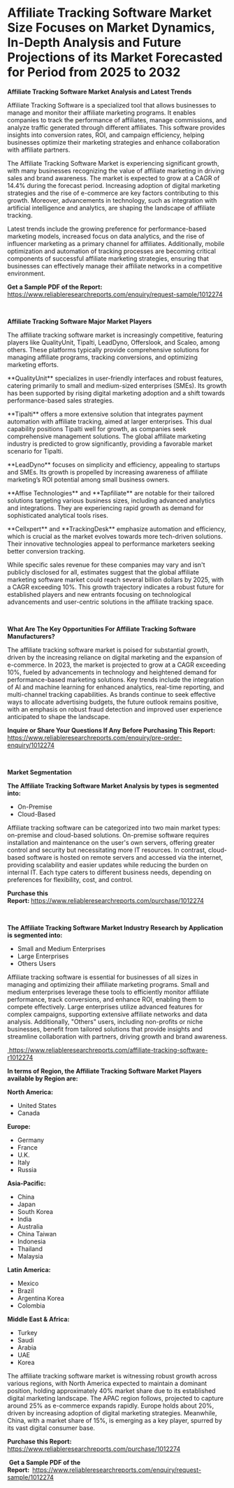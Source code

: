 <p><h1>Affiliate Tracking Software Market Size Focuses on Market Dynamics, In-Depth Analysis and Future Projections of its Market Forecasted for Period from 2025 to 2032</h1></p><p><strong>Affiliate Tracking Software Market Analysis and Latest Trends</strong></p>
<p><p>Affiliate Tracking Software is a specialized tool that allows businesses to manage and monitor their affiliate marketing programs. It enables companies to track the performance of affiliates, manage commissions, and analyze traffic generated through different affiliates. This software provides insights into conversion rates, ROI, and campaign efficiency, helping businesses optimize their marketing strategies and enhance collaboration with affiliate partners.</p><p>The Affiliate Tracking Software Market is experiencing significant growth, with many businesses recognizing the value of affiliate marketing in driving sales and brand awareness. The market is expected to grow at a CAGR of 14.4% during the forecast period. Increasing adoption of digital marketing strategies and the rise of e-commerce are key factors contributing to this growth. Moreover, advancements in technology, such as integration with artificial intelligence and analytics, are shaping the landscape of affiliate tracking.</p><p>Latest trends include the growing preference for performance-based marketing models, increased focus on data analytics, and the rise of influencer marketing as a primary channel for affiliates. Additionally, mobile optimization and automation of tracking processes are becoming critical components of successful affiliate marketing strategies, ensuring that businesses can effectively manage their affiliate networks in a competitive environment.</p></p>
<p><strong>Get a Sample PDF of the Report:&nbsp;</strong> <a href="https://www.reliableresearchreports.com/enquiry/request-sample/1012274?utm_campaign=2224&utm_medium=2&utm_source=Github&utm_content=ia&utm_term=16042025&utm_id=affiliate-tracking-software">https://www.reliableresearchreports.com/enquiry/request-sample/1012274</a></p>
<p>&nbsp;</p>
<p><strong>Affiliate Tracking Software Major Market Players</strong></p>
<p><p>The affiliate tracking software market is increasingly competitive, featuring players like QualityUnit, Tipalti, LeadDyno, Offerslook, and Scaleo, among others. These platforms typically provide comprehensive solutions for managing affiliate programs, tracking conversions, and optimizing marketing efforts.</p><p>**QualityUnit** specializes in user-friendly interfaces and robust features, catering primarily to small and medium-sized enterprises (SMEs). Its growth has been supported by rising digital marketing adoption and a shift towards performance-based sales strategies.</p><p>**Tipalti** offers a more extensive solution that integrates payment automation with affiliate tracking, aimed at larger enterprises. This dual capability positions Tipalti well for growth, as companies seek comprehensive management solutions. The global affiliate marketing industry is predicted to grow significantly, providing a favorable market scenario for Tipalti.</p><p>**LeadDyno** focuses on simplicity and efficiency, appealing to startups and SMEs. Its growth is propelled by increasing awareness of affiliate marketing’s ROI potential among small business owners.</p><p>**Affise Technologies** and **Tapfiliate** are notable for their tailored solutions targeting various business sizes, including advanced analytics and integrations. They are experiencing rapid growth as demand for sophisticated analytical tools rises.</p><p>**Cellxpert** and **TrackingDesk** emphasize automation and efficiency, which is crucial as the market evolves towards more tech-driven solutions. Their innovative technologies appeal to performance marketers seeking better conversion tracking.</p><p>While specific sales revenue for these companies may vary and isn't publicly disclosed for all, estimates suggest that the global affiliate marketing software market could reach several billion dollars by 2025, with a CAGR exceeding 10%. This growth trajectory indicates a robust future for established players and new entrants focusing on technological advancements and user-centric solutions in the affiliate tracking space.</p></p>
<p>&nbsp;</p>
<p><strong>What Are The Key Opportunities For Affiliate Tracking Software Manufacturers?</strong></p>
<p><p>The affiliate tracking software market is poised for substantial growth, driven by the increasing reliance on digital marketing and the expansion of e-commerce. In 2023, the market is projected to grow at a CAGR exceeding 10%, fueled by advancements in technology and heightened demand for performance-based marketing solutions. Key trends include the integration of AI and machine learning for enhanced analytics, real-time reporting, and multi-channel tracking capabilities. As brands continue to seek effective ways to allocate advertising budgets, the future outlook remains positive, with an emphasis on robust fraud detection and improved user experience anticipated to shape the landscape.</p></p>
<p><strong>Inquire or Share Your Questions If Any Before Purchasing This Report:</strong> <a href="https://www.reliableresearchreports.com/enquiry/pre-order-enquiry/1012274?utm_campaign=2224&utm_medium=2&utm_source=Github&utm_content=ia&utm_term=16042025&utm_id=affiliate-tracking-software">https://www.reliableresearchreports.com/enquiry/pre-order-enquiry/1012274</a></p>
<p>&nbsp;</p>
<p><strong>Market Segmentation</strong></p>
<p><strong>The Affiliate Tracking Software Market Analysis by types is segmented into:</strong></p>
<p><ul><li>On-Premise</li><li>Cloud-Based</li></ul></p>
<p><p>Affiliate tracking software can be categorized into two main market types: on-premise and cloud-based solutions. On-premise software requires installation and maintenance on the user's own servers, offering greater control and security but necessitating more IT resources. In contrast, cloud-based software is hosted on remote servers and accessed via the internet, providing scalability and easier updates while reducing the burden on internal IT. Each type caters to different business needs, depending on preferences for flexibility, cost, and control.</p></p>
<p><strong>Purchase this Report:&nbsp;</strong><a href="https://www.reliableresearchreports.com/purchase/1012274?utm_campaign=2224&utm_medium=2&utm_source=Github&utm_content=ia&utm_term=16042025&utm_id=affiliate-tracking-software">https://www.reliableresearchreports.com/purchase/1012274</a></p>
<p>&nbsp;</p>
<p><strong>The Affiliate Tracking Software Market Industry Research by Application is segmented into:</strong></p>
<p><ul><li>Small and Medium Enterprises</li><li>Large Enterprises</li><li>Others Users</li></ul></p>
<p><p>Affiliate tracking software is essential for businesses of all sizes in managing and optimizing their affiliate marketing programs. Small and medium enterprises leverage these tools to efficiently monitor affiliate performance, track conversions, and enhance ROI, enabling them to compete effectively. Large enterprises utilize advanced features for complex campaigns, supporting extensive affiliate networks and data analysis. Additionally, "Others" users, including non-profits or niche businesses, benefit from tailored solutions that provide insights and streamline collaboration with partners, driving growth and brand awareness.</p></p>
<p><a href="https://www.reliableresearchreports.com/affiliate-tracking-software-r1012274?utm_campaign=2224&utm_medium=2&utm_source=Github&utm_content=ia&utm_term=16042025&utm_id=affiliate-tracking-software">&nbsp;https://www.reliableresearchreports.com/affiliate-tracking-software-r1012274</a></p>
<p><strong>In terms of Region, the Affiliate Tracking Software Market Players available by Region are:</strong></p>
<p>
    <p> <strong> North America: </strong>
        <ul>
            <li>United States</li>
            <li>Canada</li>
        </ul>
        </p> 
    <p> <strong> Europe: </strong>
        <ul>
            <li>Germany</li>
            <li>France</li>
            <li>U.K.</li>
            <li>Italy</li>
            <li>Russia</li>
        </ul>
        </p> 
    <p> <strong> Asia-Pacific: </strong>
        <ul>
            <li>China</li>
            <li>Japan</li>
            <li>South Korea</li>
            <li>India</li>
            <li>Australia</li>
            <li>China Taiwan</li>
            <li>Indonesia</li>
            <li>Thailand</li>
            <li>Malaysia</li>
        </ul>
        </p> 
    <p> <strong> Latin America: </strong>
        <ul>
            <li>Mexico</li>
            <li>Brazil</li>
            <li>Argentina Korea</li>
            <li>Colombia</li>
        </ul>
        </p> 
    <p> <strong> Middle East & Africa: </strong>
        <ul>
            <li>Turkey</li>
            <li>Saudi</li>
            <li>Arabia</li>
            <li>UAE</li>
            <li>Korea</li>
        </ul>
    </p>
    </p>
<p><p>The affiliate tracking software market is witnessing robust growth across various regions, with North America expected to maintain a dominant position, holding approximately 40% market share due to its established digital marketing landscape. The APAC region follows, projected to capture around 25% as e-commerce expands rapidly. Europe holds about 20%, driven by increasing adoption of digital marketing strategies. Meanwhile, China, with a market share of 15%, is emerging as a key player, spurred by its vast digital consumer base.</p></p>
<p><strong>Purchase this Report: </strong><a href="https://www.reliableresearchreports.com/purchase/1012274?utm_campaign=2224&utm_medium=2&utm_source=Github&utm_content=ia&utm_term=16042025&utm_id=affiliate-tracking-software">https://www.reliableresearchreports.com/purchase/1012274</a></p>
<p>&nbsp;<strong>Get a Sample PDF of the Report:&nbsp;&nbsp;</strong><a href="https://www.reliableresearchreports.com/enquiry/request-sample/1012274?utm_campaign=2224&utm_medium=2&utm_source=Github&utm_content=ia&utm_term=16042025&utm_id=affiliate-tracking-software">https://www.reliableresearchreports.com/enquiry/request-sample/1012274</a></p>
<p><strong></strong></p>
<p><p></p><p></p><p></p></p>